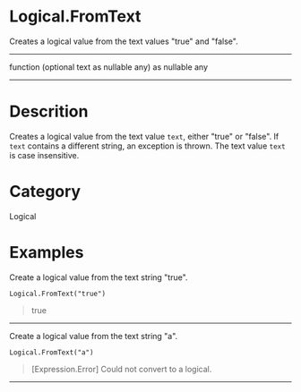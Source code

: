 ﻿# Logical.FromText
Creates a logical value from the text values "true" and "false".
***
function (optional text as nullable any) as nullable any
***
# Descrition 
Creates a logical value from the text value <code>text</code>, either "true" or "false". If <code>text</code> contains a different string, an exception is thrown. The text value <code>text</code> is case insensitive.
# Category 
Logical
# Examples 
Create a logical value from the text string "true".
```
Logical.FromText("true")
```
> true
***
Create a logical value from the text string "a".
```
Logical.FromText("a")
```
> [Expression.Error] Could not convert to a logical.
***
